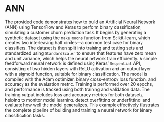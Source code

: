 # ANN

The provided code demonstrates how to build an Artificial Neural Network (ANN) using TensorFlow and Keras to perform binary classification, simulating a customer churn prediction task. It begins by generating a synthetic dataset using the `make_moons` function from Scikit-learn, which creates two interleaving half circles—a common test case for binary classifiers. The dataset is then split into training and testing sets and standardized using `StandardScaler` to ensure that features have zero mean and unit variance, which helps the neural network train efficiently. A simple feedforward neural network is defined using Keras’ `Sequential` API, consisting of two hidden layers with ReLU activation and an output layer with a sigmoid function, suitable for binary classification. The model is compiled with the Adam optimizer, binary cross-entropy loss function, and accuracy as the evaluation metric. Training is performed over 20 epochs, and performance is tracked using both training and validation data. The training output includes loss and accuracy metrics for both datasets, helping to monitor model learning, detect overfitting or underfitting, and evaluate how well the model generalizes. This example effectively illustrates the complete pipeline of building and training a neural network for binary classification tasks.
